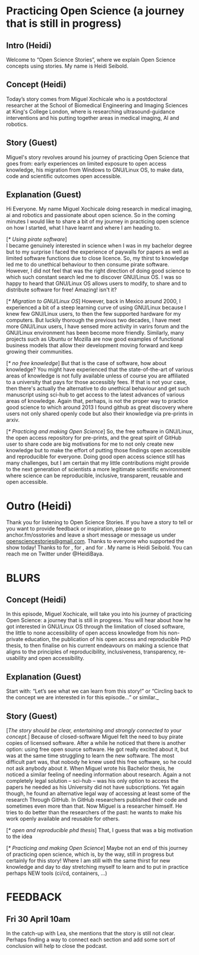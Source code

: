 # Practicing Open Science (a journey that is still in progress)

## Intro (Heidi)
Welcome to “Open Science Stories”, where we explain Open Science concepts using stories. My name is Heidi Seibold.

## Concept (Heidi)
Today’s story comes from Miguel Xochicale who is a postdoctoral researcher at the School of Biomedical Engineering and Imaging Sciences at King's College London,
where is researching ultrasound-guidance interventions and his putting together areas in medical imaging, AI and robotics.

## Story (Guest)
Miguel's story revolves around his journey of practicing Open Science that goes from:
early experiences on limited exposure to open access knowledge,
his migration from Windows to GNU/Linux OS, 
to make data, code and scientific outcomes open accessible.

## Explanation (Guest)
Hi Everyone. My name Miguel Xochicale doing research in medical imaging, ai and robotics
and passionate about open science. So in the coming minutes I would like to share a bit of my journey in practicing open science
on how I started, what I have learnt and where I am heading to. 

[_* Using pirate software_]  
I became genuinely interested in science when I was in my bachelor degree but to my surprise I faced 
the experience of paywalls for papers as well as limited software functions due to close licence. 
So, my thirst to knowledge led me to do unethical behaviour to then consume pirate software.
However, I did not feel that was the right direction of doing good science to which 
such constant search led me to discover GNU/Linux OS. 
I was so happy to heard that GNU/Linux OS allows users to modify, to share and to distribute software for free! 
Amazing! isn't it?

[_* Migration to GNU/Linux OS_]
However, back in Mexico around 2000, I experienced a bit of a steep learning curve of using GNU/Linux 
because I knew few GNU/Linux users, to then the few supported hardware for my computers.
But luckily thorough the previous two decades, I have meet more GNU/Linux users, 
I have sensed more activity in varirs forum and the GNU/Linux environment has been become more friendly. 
Similarly, many projects such as Ubuntu or Mozilla are now good examples of functional business models 
that allow their development moving forward and keep growing their communities.

[_* no free knowledge_]
But that is the case of software, how about knowledge?
You might have experienced that the state-of-the-art of various areas of knowledge is not fully available unless 
of course you are affiliated to a university that pays for those accessibly fees.
If that is not your case, then there's actually the alternative to do unethical behaviour and 
get such manuscript using sci-hub to get access to the latest advances of various areas of knowledge. 
Again that, perhaps, is not the proper way to practice good science to which around 2013 I found github
as great discovery where users not only shared openly code but also their knowledge via pre-prints in arxiv. 

[_* Practicing and making Open Science_]
So, the free software in GNU/Linux, the open access repository for pre-prints, 
and the great spirit of GitHub user to share code 
are big motivations for me to not only create new knowledge but to make the effort 
of putting those findings open accessible and reproducible for everyone.
Doing good open access science still has many challenges, 
but I am certain that my little contributions might provide to the next generation of scientists 
a more legitimate scientific environment 
where science can be reproducible, inclusive, transparent, reusable and open accessible.

# Outro (Heidi)
Thank you for listening to Open Science Stories. If you have a story to tell or you want to provide feedback or inspiration, please go to anchor.fm/osstories and leave a short message or message us under opensciencestories@gmail.com.
Thanks to everyone who supported the show today! Thanks to <name> for <action>, <name> for <action>, and <name> for <action>. 
My name is Heidi Seibold. You can reach me on Twitter under @HeidiBaya.






# BLURS

## Concept (Heidi)
In this episode, Miguel Xochicale, will take you into his journey of practicing Open Science: a journey that is still in progress. 
You will hear about how he got interested in GNU/Linux OS through the limitation of closed software, 
the little to none accessibility of open access knowledge from his non-private education,
the publication of his open access and reproducible PhD thesis,
to then finalise on his current endeavours on making a science that aligns to the principles of 
reproducibility, inclusiveness, transparency, re-usability and open accessibility.


## Explanation (Guest)
_<explanation>_
Start with: “Let’s see what we can learn from this story!” or “Circling back to the concept we are interested in for this episode…” or similar._


## Story (Guest)
[_The story should be clear, entertaining and strongly connected to your concept._]
Because of closed-software Miguel felt the need to buy pirate copies of licensed software. 
After a while he noticed that there is another option: using free open source software. 
He got really excited about it, but was at the same time struggling to learn the new software. 
The most difficult part was, that nobody he knew used this free software, so he could not ask anybody about it. 
When Miguel wrote his Bachelor thesis, he noticed a similar feeling of needing information about research. 
Again a not completely legal solution – sci-hub – was his only option to access the papers he needed as his University did not have subscriptions. 
Yet again though, he found an alternative legal way of accessing at least some of the research Through GitHub.
In GitHub researchers published their code and sometimes even more than that. 
Now Miguel is a researcher himself. 
He tries to do better than the researchers of the past: he wants to make his work openly available and reusable for others.

[_* open and reproducible phd thesis_]
That, I guess that was a big motivation to the idea 

[_* Practicing and making Open Science_]
Maybe not an end of this journey of practicing open science, which is, by the way, still in progress but certainly for this story! 
Where I am still with the same thirst for new knowledge and day to day stretching myself to learn and to put in practice perhaps NEW tools (ci/cd, containers, ...)


# FEEDBACK

## Fri 30 April 10am
In the catch-up with Lea, she mentions that the story is still not clear. 
Perhaps finding a way to connect each section and add some sort of conclusion will help to close the podcast.